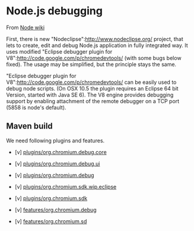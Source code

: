 
# Node.js debugging

From [Node wiki](https://github.com/joyent/node/wiki/Using-Eclipse-as-Node-Applications-Debugger)

First, there is new "Nodeclipse":http://www.nodeclipse.org/ project, that lets to create, edit and debug Node.js application in fully integrated way. It uses modified "Eclipse debugger plugin for V8":http://code.google.com/p/chromedevtools/ (with some bugs below fixed). The usage may be simplified, but the principle stays the same.

"Eclipse debugger plugin for V8":http://code.google.com/p/chromedevtools/ can be easily used to debug node scripts. 
(On OSX 10.5 the plugin requires an Eclipse 64 bit Version, started with Java SE 6). The V8 engine provides debugging 
support by enabling attachment of the remote debugger on a TCP port (5858 is node's default).

## Maven build

We need following plugins and features.

- [v] [plugins/org.chromium.debug.core](https://github.com/Nodeclipse/nodeclipse-1/tree/master/chromedevtools/plugins/org.chromium.debug.core)
- [v] [plugins/org.chromium.debug.ui](https://github.com/Nodeclipse/nodeclipse-1/tree/master/chromedevtools/plugins/org.chromium.debug.ui)
- [v] [plugins/org.chromium.debug](https://github.com/Nodeclipse/nodeclipse-1/tree/master/chromedevtools/plugins/org.chromium.debug)
- [v] [plugins/org.chromium.sdk.wip.eclipse](https://github.com/Nodeclipse/nodeclipse-1/tree/master/chromedevtools/plugins/org.chromium.sdk.wip.eclipse)
- [v] [plugins/org.chromium.sdk](https://github.com/Nodeclipse/nodeclipse-1/tree/master/chromedevtools/plugins/org.chromium.sdk)

- [v] [features/org.chromium.debug](https://github.com/Nodeclipse/nodeclipse-1/tree/master/chromedevtools/features/org.chromium.debug)
- [v] [features/org.chromium.sd](https://github.com/Nodeclipse/nodeclipse-1/tree/master/chromedevtools/features/org.chromium.sdk)